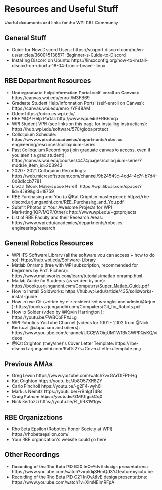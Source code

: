 # Resources and Useful Stuff
Useful documents and links for the WPI RBE Community

## General Stuff

<ul>
  <li>
    Guide for New Discord Users:
    https://support.discord.com/hc/en-us/articles/360045138571-Beginner-s-Guide-to-Discord
  </li>
  <li>
    Installing Discord on Ubuntu:
    https://linuxconfig.org/how-to-install-discord-on-ubuntu-18-04-bionic-beaver-linux
  </li>
</ul>

## RBE Department Resources

<ul>
  <li>
    Undergraduate Help/Information Portal (self-enroll on Canvas): 
    https://canvas.wpi.edu/enroll/M3FB69
  </li>
  <li>
    Graduate Student Help/Information Portal (self-enroll on Canvas):
    https://canvas.wpi.edu/enroll/YF48AM
  </li>
  <li>
    Odoo:
    https://odoo.cs.wpi.edu/
  </li>
  <li>
    RBE MQP Help Portal: 
    http://www.wpi.edu/+RBEmqp
  </li>
  <li>
    WPI Student VPN (see links on this page for installing instructions):
    https://hub.wpi.edu/software/570/globalprotect
  </li>
  <li>
    Colloquium Schedule:
    https://www.wpi.edu/academics/departments/robotics-engineering/resources/colloquium-series
  </li>
  <li>
    Past Colloquium Recordings (join graduate canvas to access, even if you aren't a grad student):
    https://canvas.wpi.edu/courses/4474/pages/colloquium-series?module_item_id=203943
  </li>
  <li>
    2020 - 2021 Colloquium Recordings:
    https://web.microsoftstream.com/channel/9b24549c-4cd4-4c7f-b7d4-0d8d1ccb7781
  </li>
  <li>
    LibCal (Book Makerspace Here!):
    https://wpi.libcal.com/spaces?lid=4599&gid=18759
  </li>
  <li>
    RBE Purchasing and You (a @Kat Crighton masterpiece):
    https://rbe-discord.arjungandhi.com/RBE_Purchasing_and_You.pdf
  </li>
  <li>
    Submit Photos of Your Awesome Projects for WPI Marketing(IQP/MQP/Other):
    http://www.wpi.edu/+gotprojects
  </li>
  <li>
    List of RBE Faculty and their Research Areas:
    https://www.wpi.edu/academics/departments/robotics-engineering/research 
  </li>
</ul>
  
## General Robotics Resources

<ul>
  <li>
    WPI ITS Software Library (all the software you can access + how to do so):
    https://hub.wpi.edu/Software-Library
  </li>
  <li>
    Matlab Onramp (free with WPI subscription, recommended for beginners by Prof. Fichera):
    https://www.mathworks.com/learn/tutorials/matlab-onramp.html
  </li>
  <li>
    Matlab Guide for Students (as written by one):
    https://books.arjungandhi.com/Computers/Super_Matlab_Guide.pdf
  </li>
  <li>
    How to Install Solidworks:
    https://hub.wpi.edu/article/435/solidworks-install-guide
  </li>
  <li>
    How to use Git (written by our resident bot wrangler and admin @Arjun ):
    https://books.arjungandhi.com/Computers/Git_for_Robots.pdf
  </li>
  <li>
    How to Solder (video by @Kevin Harrington ):
    https://youtu.be/FWBCbFPXJLg
  </li>
  <li>
    WPI Robotics YouTube Channel (videos for 1001 - 2002 from @Nick Bertozzi @cbputnam and others):
    https://www.youtube.com/channel/UCCEWOigUM1lW1BkGWPDQsKQ/videos
  </li>
  <li>
    @Kat Crighton (they/she)'s Cover Letter Template:
    https://rbe-discord.arjungandhi.com/Kat%27s+Cover+Letter+Template.png
  </li>
  </ul>

## Previous AMAs
<ul>
  <li>
    Greg Lewin
    https://www.youtube.com/watch?v=GAYDIFPt-Hg
  </li>
  <li>
    Kat Crighton
    https://youtu.be/Jb8O57XN8ZY
  </li>
  <li>
    Carlo Pinciroli
    https://youtu.be/-g2F4-wyh6I
  </li>
  <li>
    Markus Nemitz
    https://youtu.be/FrBhlgfT4Rs
  </li>
  <li>
    Craig Putnam
    https://youtu.be/8MKfIgahCq0
  </li>
  <li>
    Nick Bertozzi
    https://youtu.be/Ft_hRX1Wfgw 
  </li>
  </ul>

## RBE Organizations
<ul>
  <li>
    Rho Beta Epsilon (Robotics Honor Society at WPI)
    https://rhobetaepsilon.com/  
  </li>
  <li>
Your RBE organization's website could go here 
  </li>
</ul>

## Other Recordings

<ul>
  <li>
    Recording of the Rho Beta PID B20 InOvAtIvE design presentations:
    https://www.youtube.com/watch?v=pldqSHmQd3Y&feature=youtu.be
  </li>
  <li>
    Recording of the Rho Beta PID C21 InOvAtIvE design presentations:
    https://www.youtube.com/watch?v=XlmNElmRFpA   </li>
  </li>
</ul>
